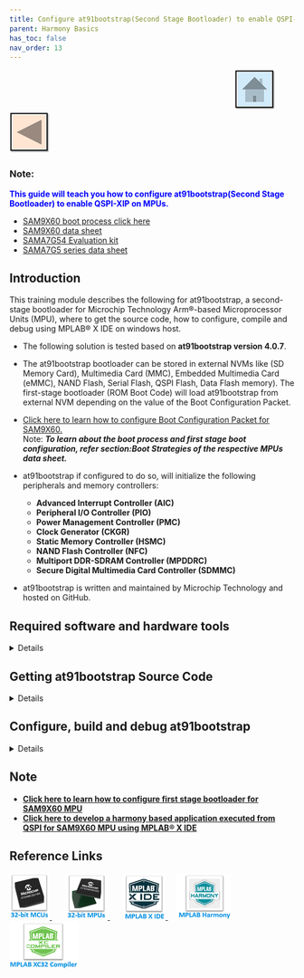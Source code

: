 ```yaml
---
title: Configure at91bootstrap(Second Stage Bootloader) to enable QSPI-XIP on MPUs
parent: Harmony Basics
has_toc: false
nav_order: 13
---
```


&nbsp;&nbsp;&nbsp;&nbsp;&nbsp;&nbsp;&nbsp;&nbsp;&nbsp;&nbsp;&nbsp;&nbsp;&nbsp;&nbsp;&nbsp;&nbsp;&nbsp;&nbsp;&nbsp;&nbsp;&nbsp;&nbsp;&nbsp;&nbsp;&nbsp;&nbsp;&nbsp;&nbsp; &nbsp;&nbsp;&nbsp;&nbsp;&nbsp;&nbsp;&nbsp;&nbsp;&nbsp;&nbsp;&nbsp;&nbsp;&nbsp;&nbsp;&nbsp;&nbsp;&nbsp;&nbsp;&nbsp;&nbsp;&nbsp;&nbsp;&nbsp;&nbsp;&nbsp;&nbsp;&nbsp;&nbsp;&nbsp;&nbsp;&nbsp;&nbsp;&nbsp;&nbsp;&nbsp;&nbsp;&nbsp;&nbsp;&nbsp;&nbsp;&nbsp;&nbsp;&nbsp;&nbsp;&nbsp;&nbsp;&nbsp;&nbsp;&nbsp;&nbsp;&nbsp;&nbsp;&nbsp;&nbsp;&nbsp;&nbsp;&nbsp;&nbsp;&nbsp;&nbsp;&nbsp;&nbsp;&nbsp;&nbsp;&nbsp;&nbsp;&nbsp;&nbsp;&nbsp;&nbsp;&nbsp;&nbsp;[<img src="../../r_images/quick_home.png" title="Home">](../../../readme.md) [<img src="../../r_images/quick_back.png"  title="Back">](../readme.md)


### Note:
<span style="color:blue"> **This guide will teach you how to configure at91bootstrap(Second Stage Bootloader) to enable QSPI-XIP on MPUs.**
- [SAM9X60 boot process click here ](https://www.microchip.com/en-us/education/developer-help/learn-products/mcu-mpu/32bit-mpu/sam9x60-boot-process)
- [SAM9X60 data sheet](https://www.microchip.com/en-us/product/SAM9X60)
- [SAMA7G54 Evaluation kit](https://www.microchip.com/en-us/development-tool/EV21H18A)
- [SAMA7G5 series data sheet](https://www.microchip.com/en-us/product/sama7g54)

## Introduction
This training module describes the following for at91bootstrap, a second-stage bootloader for Microchip Technology Arm®-based Microprocessor Units (MPU), 
  where to get the source code, how to configure, compile and debug using MPLAB® X IDE on windows host.

* The following solution is tested based on **at91bootstrap version 4.0.7**.

* The at91bootstrap bootloader can be stored in external NVMs like (SD Memory Card), Multimedia Card (MMC), Embedded Multimedia Card (eMMC), NAND Flash, Serial Flash, QSPI Flash, Data Flash memory). 
  The first-stage bootloader (ROM Boot Code) will load at91bootstrap from external NVM depending on the value of the Boot Configuration Packet. 

* [Click here to learn how to configure Boot Configuration Packet for SAM9X60.](../sam9x60_configure_first_stage_bootloader/readme.md) <br>
Note: ***To learn about the boot process and first stage boot configuration, refer section:Boot Strategies of the respective MPUs data sheet.*** <br>

* at91bootstrap if configured to do so, will initialize the following peripherals and memory controllers:
  * **Advanced Interrupt Controller (AIC)**
  * **Peripheral I/O Controller (PIO)**
  * **Power Management Controller (PMC)**
  * **Clock Generator (CKGR)**
  * **Static Memory Controller (HSMC)**
  * **NAND Flash Controller (NFC)**
  * **Multiport DDR-SDRAM Controller (MPDDRC)**
  * **Secure Digital Multimedia Card Controller (SDMMC)** <br>

* at91bootstrap is written and maintained by Microchip Technology and hosted on GitHub.

## Required software and hardware tools
<details>
  <summary> Details
</summary>  <br>
This document is written with the assumption that the user is aware of the external NVMS & DDR memory available in the respective MPU boards (Like Evaluation Kits, Curiosity  Boards, SIP or SOM) by reading the respective user guide.

* To build/debug at91bootstrap using MPLAB® X IDE on windows host, the following tools should be installed properly:
  * [Download and install MPLAB® X IDE.](https://www.microchip.com/en-us/tools-resources/develop/mplab-x-ide)
  * [Download and install XC32 Compiler.](https://www.microchip.com/en-us/tools-resources/develop/mplab-xc-compilers)
* User can use below hardware tools:
  * [SAM9X60 Evaluation kit.](https://www.microchip.com/en-us/development-tool/DT100126) (or) [SAM9X60 Curiosity Development Board.](https://www.microchip.com/en-us/development-tool/EV40E67A)
  * External J32 debugger if SAM9X60 Curiosity Development Board is used.
  * [SAMA7G54 Evaluiation Kit](https://www.microchip.com/en-us/development-tool/EV21H18A)
  
</details> 

## Getting at91bootstrap Source Code
<details>
  <summary> Details
</summary>  <br>
  
  1. **Create a Project Directory:** Create a project directory to keep all the sources together for a given project. For the purpose of this tutorial topic, the created project directory is  **Harmony3**. 

  2. **Get at91bootstrap:** Get the complete source code of at91bootstrap by either of the following ways:
      * If you have git installed , clone the repo into the project directory by using the command:
         
		 $ git clone git@https://github.com/linux4sam/at91bootstrap
      * If you don't have git installed, then
        [Download at91bootstrap](https://github.com/linux4sam/at91bootstrap) and unzip into your project directory.
        <img src = "images/directory.png" align="middle"> <br>
	  * **Note:** Use at91bootstrap version  v4.0.7 or higher

</details> 
 
## Configure, build and debug at91bootstrap
<details>
  <summary> Details
</summary>  <br>

User should follow the below steps to build the at91bootstrap either to debug the harmony application executed from QSPI on MPLAB® X IDE or to run the harmony application executed from QSPI :
1. Preparing the build Environment.
2. Configure the at91bootstrap.
3. Building the at91bootstrap.
4. Debugging the at91bootstrap.

### 1. Preparing the build Environment
<details>
  <summary> Details
</summary>  <br>
  
  1.1. **Open at91Bootstrap project:** To begin, launch MPLAB® X IDE and then go to File --> Open Project -->choose downloaded at91bootstrap project.
      <img src = "images/1_1.png" align="middle">

    Now set it as main project.
  <img src = "images/1_1a.png" align="middle">

  1.2. **Compiler setting:** User can use XC32 compiler to build at91bootstrap.   
       Go to Project --> Properties --> Makefile ---> Copy the XC32 installation path and update it in the build/debug and clean command --> Apply ---> ok .

   E.g. <br>
       Build/Debug command: ***make CROSS_COMPILE="C:/Program Files/Microchip/xc32/v4.30/bin/bin/pic32c-"***  <br>
       Clean command: ***make mplabclean CROSS_COMPILE="C:/Program Files/Microchip/xc32/v4.30/bin/bin/pic32c-"***

   <img src = "images/1_2.png" align="middle">
 
</details>

### 2. Configure the at91bootstrap
<details>
  <summary> Details
</summary>  <br>
The at91bootstrap can be configured to debug harmony application executed from QSPI flash on MPLAB® X IDE or to run harmony application from QSPI flash by using KCONFIG.


#### 2.1 Configure at91bootstrap to debug harmony application executed from QSPI flash on MPLAB® X IDE
<details>
  <summary> Details
</summary>   <br>

To configure at91bootstrap to debug harmony application executed from QSPI flash on MPLAB® X IDE, go to
Project --> Properties --> Kconfig --> load --> **project directory** --> configs --> (board)df_qspi_uboot_defconfig --> Open.

<img src = "images/2_1a.png" align="middle">

Then perform the following changes:
  * Primary Operation --> Load and Stop.
  * Flash Memory --> QSPI Configuration --> eXecute In Place
  * Next software type --> Load 4MB into the start of SDRAM.
  * Demo application image storage setup:
     * Flash offset --> QSPI offset where a user wants to flash the application.
     * Demo app image size --> Size of the app image.
     * External RAM address to load Demo-App image --> Provide the QSPI starting address of the application. It should match the .text load address in your application linker script. <br>
       External QSPI address of SAM9X60 board starts from 0x70000000 – 0x708000000. Please refer to the data sheet for more details. <br>
	   External QSPI address of SAMA7G5 board starts from 0x20000000 – 0x280000000. Please refer to the data sheet for more details. <br>
	   
An example configuration for SAMA7G5-EK is shown below.
<img src = "images/2_1b.png" align="middle">

Now Click Apply --> OK. <br>

The boot file(at91bootstrap.elf) generated by doing this kconfig, can be used to debug harmony application executed from QSPI flash on  MPLAB® X IDE.

</details>

#### 2.2. Configure at91bootstrap to run harmony application from QSPI flash
<details>
  <summary> Details
</summary>  <br>

To configure at91bootstrap to debug harmony application executed from QSPI flash on MPLAB® X IDE this, go to
Project --> Properties --> Kconfig --> load --> **project directory** --> configs --> (board)df_qspi_uboot_defconfig --> Open.

<img src = "images/2_1a.png" align="middle">

Then perform the following changes:
  * Primary Operation --> Load and Launch next software.
  * Flash Memory --> QSPI Configuration --> eXecute In Place
  * Next software type --> Load 4MB into the start of SDRAM.
  * Demo application image storage setup:
     * Flash offset --> QSPI offset where a user wants to flash the application.
     * Demo app image size --> Size of the app image.
     * External RAM address to load Demo-App image --> Provide the QSPI starting address of the application. It should match the .text load address in your harmony application linker script.<br>
       External QSPI address of SAM9X60 board starts from 0x70000000 – 0x708000000. Please refer to the data sheet for more details.<br>
	   External QSPI address of SAMA7G5 board starts from 0x20000000 – 0x280000000. Please refer to the data sheet for more details.
	   
An example configuration for SAMA7G5-EK is shown below.
<img src = "images/2_2b.png" align="middle">

Now Click Apply --> OK. <br>

The boot file(at91bootstrap.elf) generated by doing this kconfig, can be used to run harmony application executed from QSPI flash.

</details>
</details>


### 3. Building the at91bootstrap
<details>
  <summary> Details
</summary>   <br>
To build the at91bootstrap go to project --> Clean and build or simply click the build icon in the IDE.

<img src = "images/4a.png" align="middle"> 

**Note:** When building using XC32 compiler, if a user doesn’t have XC32 pro compiler, a warning saying cannot optimize size will pop up in the compiler output window as follows. To avoid this either use XC32 pro compiler or just ignore this.

<img src = "images/4b.png" align="middle"> 

Once the build is successful, you will get the build success message in the IDE as shown in the above Image.

Now user will be able to see the boot.bin file in the **project directory**/build/binaries.

boot.bin file is the at91bootstrap file.

<img src = "images/4c.png" align="middle"> 
</details>

### 4. Debugging the at91bootstrap
<details>
  <summary> Details
</summary>  <br>
To debug the at91bootstrap, go to project --> Set as main project.
Then click project --> Debug or simply click the debug icon in the IDE.
Now user can start debugging the at91bootstrp by clicking the debug symbols available in the IDE like Step into, Reset, Step over etc.

<img src = "images/5a.png" align="middle">

When debugging the application, serial console outputs can be monitored by connecting windows host with the board (Eg: SAM9X60-EK) through a terminal emulation program.
For example, refer to [this link](https://microchipdeveloper.com/32mpu:sam9x60-ek-console) to download terminal emulation program and follow the steps to establish a serial communication with SAM9X60-EK.
An example image showing the serial console output while debugging at91bootstrap is shown below.
<img src = "images/5b.png" align="middle">

</details>
</details>
</details>

## Note
  * **[Click here to learn how to configure first stage bootloader for SAM9X60 MPU](../sam9x60_configure_first_stage_bootloader/readme.md)**
  * **[Click here to develop a harmony based application executed from QSPI for SAM9X60 MPU using MPLAB® X IDE ](../sam9x60_qspi_xip_application_using_mcc/readme.md)**

## Reference Links
[<a href="https://www.microchip.com/design-centers/32-bit" target="_blank"> <img src="../../r_images/32_bit_mcus.png"> </a>]()  &nbsp; &nbsp; &nbsp; [<a href="https://www.microchip.com/design-centers/32-bit-mpus" target="_blank"> <img src="../../r_images/32_bit_mpus.png"> </a>]()  &nbsp; &nbsp; &nbsp; [<a href="https://www.microchip.com/mplab/mplab-x-ide" target="_blank"> <img src="../../r_images/mplab_x_ide.png"> </a>]()  &nbsp; &nbsp; [<a href="https://www.microchip.com/mplab/mplab-harmony" target="_blank"> <img src="../../r_images/mplab_harmony.png"> </a>]() [<a href="https://www.microchip.com/mplab/compilers" target="_blank"> <img src="../../r_images/mplab_compiler.png"> </a>]()  
